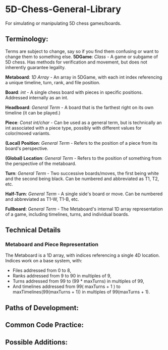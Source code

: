 # 5D-Chess-General-Library
For simulating or manipulating 5D chess games/boards.

## Terminology:
Terms are subject to change, say so if you find them confusing or want to change them to something else.
**5DGame**: *Class* - A game or subgame of 5D chess. Has methods for verification and movement, but does not inherently guarantee legality.

**Metaboard**: *1D Array* - An array in 5DGame, with each int index referencing a unique timeline, turn, rank, and file position.

**Board**: *int* - A single chess board with pieces in specific positions. Addressed internally as an int.

**Headboard**: *General Term* - A board that is the farthest right on its own timeline (it can be played.) 

**Piece**: *Const int/char* - Can be used as a general term, but is technically an int associated with a piece type, possibly with different values for color/moved variants.

**(Local) Position**: *General Term* - Refers to the position of a piece from its board's perspective.

**(Global) Location**: *General Term* - Refers to the position of something from the perspective of the metaboard.

**Turn**: *General Term* - Two successive boards/moves, the first being white and the second being black. Can be numbered and abbreviated as T1, T2, etc.

**Half-Turn**: *General Term* - A single side's board or move. Can be numbered and abbreviated as T1-W, T1-B, etc.

**Fullboard**: *General Term* - The Metaboard's internal 1D array representation of a game, including timelines, turns, and individual boards.

## Technical Details

### Metaboard and Piece Representation
The Metaboard is a 1D array, with indices referencing a single 4D location. Indices work on a base system, with:
* Files addressed from 0 to 8, 
* Ranks addressed from 9 to 90 in multiples of 9,
* Turns addressed from 99 to (99 * maxTurns) in multiples of 99, 
* And timelines addressed from 99( maxTurns + 1 ) to maxTimelines(99(maxTurns + 1)) in multiples of 99(maxTurns + 1). 


## Paths of Development:

## Common Code Practice:


## Possible Additions:

